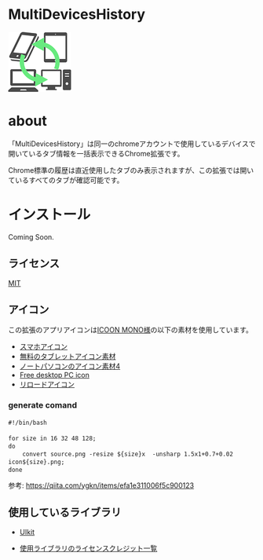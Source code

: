 # MultiDevicesHistory
![icon](https://github.com/ik11235/MultiDevicesHistory/raw/master/images/icon128.png)

# about

「MultiDevicesHistory」は同一のchromeアカウントで使用しているデバイスで開いているタブ情報を一括表示できるChrome拡張です。

Chrome標準の履歴は直近使用したタブのみ表示されますが、この拡張では開いているすべてのタブが確認可能です。


# インストール

Coming Soon.

## ライセンス

[MIT](LICENSE)

## アイコン

この拡張のアプリアイコンは[ICOON MONO様](https://icooon-mono.com/)の以下の素材を使用しています。

- [スマホアイコン](https://icooon-mono.com/16145-%e3%82%b9%e3%83%9e%e3%83%9b%e3%82%a2%e3%82%a4%e3%82%b3%e3%83%b3/)
- [無料のタブレットアイコン素材](https://icooon-mono.com/11052-%e7%84%a1%e6%96%99%e3%81%ae%e3%82%bf%e3%83%96%e3%83%ac%e3%83%83%e3%83%88%e3%82%a2%e3%82%a4%e3%82%b3%e3%83%b3%e7%b4%a0%e6%9d%90/)
- [ノートパソコンのアイコン素材4 ](https://icooon-mono.com/11049-%e3%83%8e%e3%83%bc%e3%83%88%e3%83%91%e3%82%bd%e3%82%b3%e3%83%b3%e3%81%ae%e3%82%a2%e3%82%a4%e3%82%b3%e3%83%b3%e7%b4%a0%e6%9d%904/)
- [Free desktop PC icon](https://icooon-mono.com/11043-free-desktop-pc-icon/)
- [リロードアイコン](https://icooon-mono.com/15804-%e3%83%aa%e3%83%ad%e3%83%bc%e3%83%89%e3%82%a2%e3%82%a4%e3%82%b3%e3%83%b3/)

### generate comand

```shell script
#!/bin/bash

for size in 16 32 48 128;
do
    convert source.png -resize ${size}x  -unsharp 1.5x1+0.7+0.02 icon${size}.png;
done
```

参考: https://qiita.com/ygkn/items/efa1e311006f5c900123

## 使用しているライブラリ

- [UIkit](https://getuikit.com/)

- [使用ライブラリのライセンスクレジット一覧](CREDITS)

